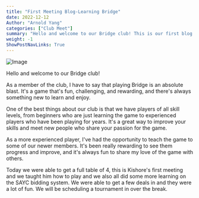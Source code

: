 ```yaml
---
title: "First Meeting Blog-Learning Bridge"
date: 2022-12-12
Author: "Arnold Yang"
categories: ["Club Meet"]
summary: "Hello and welcome to our Bridge club! This is our first blog of a bridge club meeting."
weight: -1
ShowPostNavLinks: True
---
```

![Image](/uploads/12-12-2022-bridge-club.jpg)

Hello and welcome to our Bridge club!

As a member of the club, I have to say that playing Bridge is an absolute blast. It's a game that's fun, challenging, and rewarding, and there's always something new to learn and enjoy.

One of the best things about our club is that we have players of all skill levels, from beginners who are just learning the game to experienced players who have been playing for years. It's a great way to improve your skills and meet new people who share your passion for the game.

As a more experienced player, I've had the opportunity to teach the game to some of our newer members. It's been really rewarding to see them progress and improve, and it's always fun to share my love of the game with others.

Today we were able to get a full table of 4, this is Kishore's first meeting and we taught him how to play and we also all did some more learning on the SAYC bidding system. We were able to get a few deals in and they were a lot of fun. We will be scheduling a tournament in over the break.
